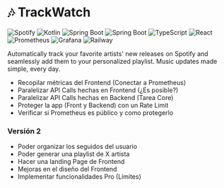 # 🎶 TrackWatch

![Spotify](https://img.shields.io/badge/Spotify-1ED760?style=for-the-badge&logo=spotify&logoColor=white)
![Kotlin](https://img.shields.io/badge/Kotlin-B125EA?style=for-the-badge&logo=kotlin&logoColor=white)
![Spring Boot](https://img.shields.io/badge/Spring_Boot-6DB33F?style=for-the-badge&logo=spring-boot&logoColor=white)
![Spring Boot](https://img.shields.io/badge/PostgreSQL-316192?style=for-the-badge&logo=postgresql&logoColor=white)
![TypeScript](https://img.shields.io/badge/TypeScript-007ACC?style=for-the-badge&logo=typescript&logoColor=white)
![React](https://img.shields.io/badge/React-61DAFB?style=for-the-badge&logo=react&logoColor=000000)
![Prometheus](https://img.shields.io/badge/Prometheus-E6522C?style=for-the-badge&logo=prometheus&logoColor=white)
![Grafana](https://img.shields.io/badge/Grafana-F46800?style=for-the-badge&logo=grafana&logoColor=white)
![Railway](https://img.shields.io/badge/Railway-131415?style=for-the-badge&logo=railway&logoColor=white)

Automatically track your favorite artists' new releases on Spotify and seamlessly add them to your personalized playlist. Music updates made simple, every day.

- Recopilar métricas del Frontend (Conectar a Prometheus)
- Paralelizar API Calls hechas en Frontend (¿Es posible?)
- Paralelizar API Calls hechas en Backend (Tarea Core)
- Proteger la app (Front y Backend) con un Rate Limit
- Verificar si Prometheus es público y como protegerlo

### Versión 2

- Poder organizar los seguidos del usuario
- Poder generar una playlist de X artista
- Hacer una landing Page de Frontend
- Mejoras en el diseño del Frontend
- Implementar funcionalidades Pro (Límites)
